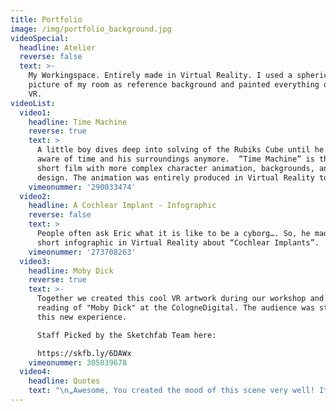 ```yaml
---
title: Portfolio
image: /img/portfolio_background.jpg
videoSpecial:
  headline: Atelier
  reverse: false
  text: >-
    My Workingspace. Entirely made in Virtual Reality. I used a spherical
    picture of my room as reference background and painted everything onto it in
    VR.
videoList:
  video1:
    headline: Time Machine
    reverse: true
    text: >
      A little boy dives deep into solving of the Rubiks Cube until he isn't
      aware of time and his surroundings anymore.  “Time Machine” is the first
      short film with more complex character animation, backgrounds, and sound
      design. The animation was entirely produced in Virtual Reality too.
    vimeonummer: '290033474'
  video2:
    headline: A Cochlear Implant - Infographic
    reverse: false
    text: >
      People often ask Eric what it is like to be a cyborg…. So, he made this
      short infographic in Virtual Reality about “Cochlear Implants”.
    vimeonummer: '273708263'
  video3:
    headline: Moby Dick
    reverse: true
    text: >-
      Together we created this cool VR artwork during our workshop and authors
      reading of "Moby Dick" at the CologneDigital. The audience was stunned by
      this new experience. 

      Staff Picked by the Sketchfab Team here:

      https://skfb.ly/6DAWx
    vimeonummer: 305039678
  video4:
    headline: Quotes
    text: "\n„Awesome, You created the mood of this scene very well! It resembles traveling through a painting.”\n\n“ Awesome! Imagine kids experiencing stories like this in school \U0001F929 “\n\n“ That is so damn beautiful:o “\n\n“ I would have no idea how to ever make anything like this - VR completely blows my mind, and I can’t wait to see what the future of it looks like! “\n\n“ You guys are next level ;) “\n\n“ Master of spatial storytelling, beyond just beautiful brush painting! “\n\n“ Level of mastery i can't comprehend. “\n"
---
```



